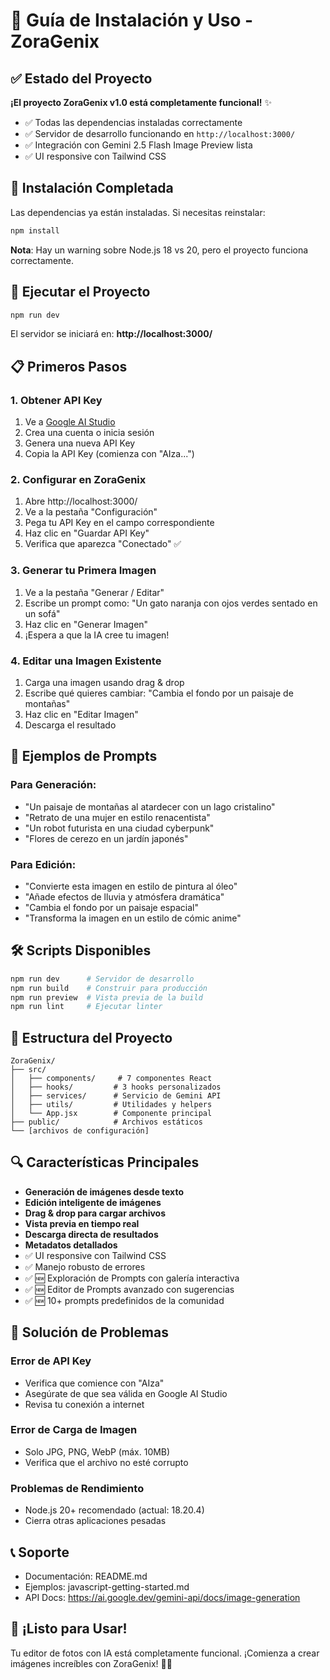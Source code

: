 # 🚀 Guía de Instalación y Uso - ZoraGenix

## ✅ Estado del Proyecto
**¡El proyecto ZoraGenix v1.0 está completamente funcional!** ✨

- ✅ Todas las dependencias instaladas correctamente
- ✅ Servidor de desarrollo funcionando en `http://localhost:3000/`
- ✅ Integración con Gemini 2.5 Flash Image Preview lista
- ✅ UI responsive con Tailwind CSS

## 🔧 Instalación Completada

Las dependencias ya están instaladas. Si necesitas reinstalar:

```bash
npm install
```

**Nota**: Hay un warning sobre Node.js 18 vs 20, pero el proyecto funciona correctamente.

## 🚀 Ejecutar el Proyecto

```bash
npm run dev
```

El servidor se iniciará en: **http://localhost:3000/**

## 📋 Primeros Pasos

### 1. Obtener API Key
1. Ve a [Google AI Studio](https://aistudio.google.com/)
2. Crea una cuenta o inicia sesión
3. Genera una nueva API Key
4. Copia la API Key (comienza con "AIza...")

### 2. Configurar en ZoraGenix
1. Abre http://localhost:3000/
2. Ve a la pestaña "Configuración"
3. Pega tu API Key en el campo correspondiente
4. Haz clic en "Guardar API Key"
5. Verifica que aparezca "Conectado" ✅

### 3. Generar tu Primera Imagen
1. Ve a la pestaña "Generar / Editar"
2. Escribe un prompt como: "Un gato naranja con ojos verdes sentado en un sofá"
3. Haz clic en "Generar Imagen"
4. ¡Espera a que la IA cree tu imagen!

### 4. Editar una Imagen Existente
1. Carga una imagen usando drag & drop
2. Escribe qué quieres cambiar: "Cambia el fondo por un paisaje de montañas"
3. Haz clic en "Editar Imagen"
4. Descarga el resultado

## 🎨 Ejemplos de Prompts

### Para Generación:
- "Un paisaje de montañas al atardecer con un lago cristalino"
- "Retrato de una mujer en estilo renacentista"
- "Un robot futurista en una ciudad cyberpunk"
- "Flores de cerezo en un jardín japonés"

### Para Edición:
- "Convierte esta imagen en estilo de pintura al óleo"
- "Añade efectos de lluvia y atmósfera dramática"
- "Cambia el fondo por un paisaje espacial"
- "Transforma la imagen en un estilo de cómic anime"

## 🛠️ Scripts Disponibles

```bash
npm run dev      # Servidor de desarrollo
npm run build    # Construir para producción
npm run preview  # Vista previa de la build
npm run lint     # Ejecutar linter
```

## 📁 Estructura del Proyecto

```
ZoraGenix/
├── src/
│   ├── components/     # 7 componentes React
│   ├── hooks/         # 3 hooks personalizados
│   ├── services/      # Servicio de Gemini API
│   ├── utils/         # Utilidades y helpers
│   └── App.jsx        # Componente principal
├── public/            # Archivos estáticos
└── [archivos de configuración]
```

## 🔍 Características Principales

- **Generación de imágenes desde texto**
- **Edición inteligente de imágenes**
- **Drag & drop para cargar archivos**
- **Vista previa en tiempo real**
- **Descarga directa de resultados**
- **Metadatos detallados**
- ✅ UI responsive con Tailwind CSS
- ✅ Manejo robusto de errores
- ✅ 🆕 Exploración de Prompts con galería interactiva
- ✅ 🆕 Editor de Prompts avanzado con sugerencias
- ✅ 🆕 10+ prompts predefinidos de la comunidad

## 🐛 Solución de Problemas

### Error de API Key
- Verifica que comience con "AIza"
- Asegúrate de que sea válida en Google AI Studio
- Revisa tu conexión a internet

### Error de Carga de Imagen
- Solo JPG, PNG, WebP (máx. 10MB)
- Verifica que el archivo no esté corrupto

### Problemas de Rendimiento
- Node.js 20+ recomendado (actual: 18.20.4)
- Cierra otras aplicaciones pesadas

## 📞 Soporte

- Documentación: README.md
- Ejemplos: javascript-getting-started.md
- API Docs: https://ai.google.dev/gemini-api/docs/image-generation

## 🎉 ¡Listo para Usar!

Tu editor de fotos con IA está completamente funcional. 
¡Comienza a crear imágenes increíbles con ZoraGenix! 🎨✨